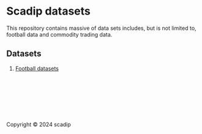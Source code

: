 # Scadip datasets

This repository contains massive  of data sets includes, but is not limited to, football data and commodity trading data.

## Datasets

1.  [Football datasets](./football)

<br>
<br>
<br>
<br>
<br>
<br>

Copyright © 2024 scadip

